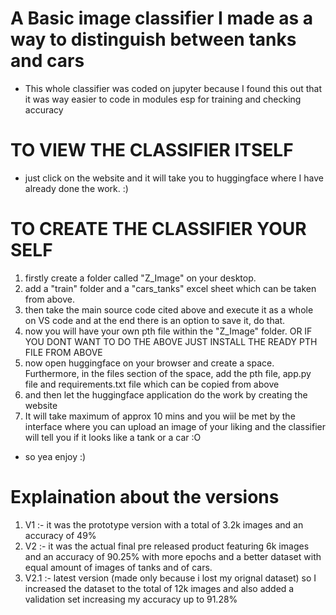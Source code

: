# A Basic image classifier I made as a way to distinguish between tanks and cars

- This whole classifier was coded on jupyter because I found this out that it was way easier to code in modules esp for training and checking accuracy

 # TO VIEW THE CLASSIFIER ITSELF
 - just click on the website and it will take you to huggingface where I have already done the work. :)

  # TO CREATE THE CLASSIFIER YOUR SELF
  1. firstly create a folder called "Z_Image" on your desktop.
  2. add a "train" folder and a "cars_tanks" excel sheet which can be taken from above.
  3. then take the main source code cited above and execute it as a whole on VS code and at the end there is an option to save it, do that.
  4. now you will have your own pth file within the "Z_Image" folder.
  OR IF YOU DONT WANT TO DO THE ABOVE JUST INSTALL THE READY PTH FILE FROM ABOVE
  6. now open huggingface on your browser and create a space. Furthermore, in the files section of the space, add the pth file, app.py file and requirements.txt file which can be copied from above
  7. and then let the huggingface application do the work by creating the website
  8. It will take maximum of approx 10 mins and you wiil be met by the interface where you can upload an image of your liking and the classifier will tell you if it looks like a tank or a car :O
- so yea enjoy :)


# Explaination about the versions 
1. V1 :- it was the prototype version with a total of 3.2k images and an accuracy of 49%
2. V2 :- it was the actual final pre released product featuring 6k images and an accuracy of 90.25% with more epochs and a better dataset with equal amount of images of tanks and of cars.
3. V2.1 :- latest version (made only because i lost my orignal dataset) so I increased the dataset to the total of 12k images and also added a validation set increasing my accuracy up to 91.28%
